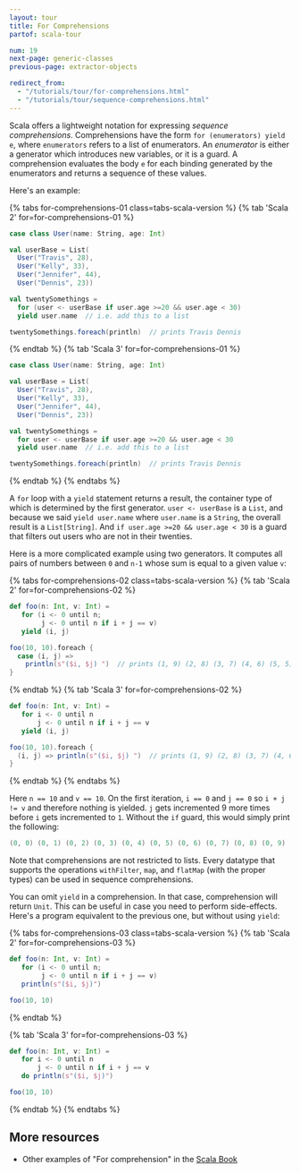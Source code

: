 ```yaml
---
layout: tour
title: For Comprehensions
partof: scala-tour

num: 19
next-page: generic-classes
previous-page: extractor-objects

redirect_from:
  - "/tutorials/tour/for-comprehensions.html"
  - "/tutorials/tour/sequence-comprehensions.html"
---
```


Scala offers a lightweight notation for expressing _sequence comprehensions_. Comprehensions have the form `for (enumerators) yield e`, where `enumerators` refers to a list of enumerators. An _enumerator_ is either a generator which introduces new variables, or it is a guard. A comprehension evaluates the body `e` for each binding generated by the enumerators and returns a sequence of these values.

Here's an example:

{% tabs for-comprehensions-01 class=tabs-scala-version %}
{% tab 'Scala 2' for=for-comprehensions-01 %}

```scala mdoc
case class User(name: String, age: Int)

val userBase = List(
  User("Travis", 28),
  User("Kelly", 33),
  User("Jennifer", 44),
  User("Dennis", 23))

val twentySomethings =
  for (user <- userBase if user.age >=20 && user.age < 30)
  yield user.name  // i.e. add this to a list

twentySomethings.foreach(println)  // prints Travis Dennis
```

{% endtab %}
{% tab 'Scala 3' for=for-comprehensions-01 %}

```scala
case class User(name: String, age: Int)

val userBase = List(
  User("Travis", 28),
  User("Kelly", 33),
  User("Jennifer", 44),
  User("Dennis", 23))

val twentySomethings =
  for user <- userBase if user.age >=20 && user.age < 30
  yield user.name  // i.e. add this to a list

twentySomethings.foreach(println)  // prints Travis Dennis
```

{% endtab %}
{% endtabs %}

A `for` loop with a `yield` statement returns a result, the container type of which is determined by the first generator. `user <- userBase` is a `List`, and because we said `yield user.name` where `user.name` is a `String`, the overall result is a `List[String]`. And `if user.age >=20 && user.age < 30` is a guard that filters out users who are not in their twenties.

Here is a more complicated example using two generators. It computes all pairs of numbers between `0` and `n-1` whose sum is equal to a given value `v`:

{% tabs for-comprehensions-02 class=tabs-scala-version %}
{% tab 'Scala 2' for=for-comprehensions-02 %}

```scala mdoc
def foo(n: Int, v: Int) =
   for (i <- 0 until n;
        j <- 0 until n if i + j == v)
   yield (i, j)

foo(10, 10).foreach {
  case (i, j) =>
    println(s"($i, $j) ")  // prints (1, 9) (2, 8) (3, 7) (4, 6) (5, 5) (6, 4) (7, 3) (8, 2) (9, 1)
}
```

{% endtab %}
{% tab 'Scala 3' for=for-comprehensions-02 %}

```scala
def foo(n: Int, v: Int) =
   for i <- 0 until n
       j <- 0 until n if i + j == v
   yield (i, j)

foo(10, 10).foreach {
  (i, j) => println(s"($i, $j) ")  // prints (1, 9) (2, 8) (3, 7) (4, 6) (5, 5) (6, 4) (7, 3) (8, 2) (9, 1)
}
```

{% endtab %}
{% endtabs %}

Here `n == 10` and `v == 10`. On the first iteration, `i == 0` and `j == 0` so `i + j != v` and therefore nothing is yielded. `j` gets incremented 9 more times before `i` gets incremented to `1`. Without the `if` guard, this would simply print the following:

```scala
(0, 0) (0, 1) (0, 2) (0, 3) (0, 4) (0, 5) (0, 6) (0, 7) (0, 8) (0, 9) (1, 0) ...
```

Note that comprehensions are not restricted to lists. Every datatype that supports the operations `withFilter`, `map`, and `flatMap` (with the proper types) can be used in sequence comprehensions.

You can omit `yield` in a comprehension. In that case, comprehension will return `Unit`. This can be useful in case you need to perform side-effects. Here's a program equivalent to the previous one, but without using `yield`:

{% tabs for-comprehensions-03 class=tabs-scala-version %}
{% tab 'Scala 2' for=for-comprehensions-03 %}

```scala mdoc:nest
def foo(n: Int, v: Int) =
   for (i <- 0 until n;
        j <- 0 until n if i + j == v)
   println(s"($i, $j)")

foo(10, 10)
```

{% endtab %}

{% tab 'Scala 3' for=for-comprehensions-03 %}

```scala
def foo(n: Int, v: Int) =
   for i <- 0 until n
       j <- 0 until n if i + j == v
   do println(s"($i, $j)")

foo(10, 10)
```

{% endtab %}
{% endtabs %}

## More resources

- Other examples of "For comprehension" in the [Scala Book](/scala3/book/control-structures.html#for-expressions)
